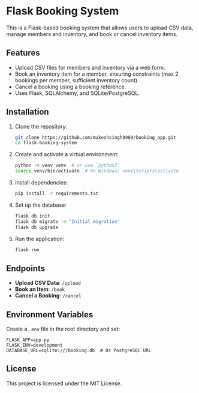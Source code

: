 # Flask Booking System

This is a Flask-based booking system that allows users to upload CSV data, manage members and inventory, and book or cancel inventory items.

## Features
- Upload CSV files for members and inventory via a web form.
- Book an inventory item for a member, ensuring constraints (max 2 bookings per member, sufficient inventory count).
- Cancel a booking using a booking reference.
- Uses Flask, SQLAlchemy, and SQLite/PostgreSQL.

## Installation

1. Clone the repository:
   ```sh
   git clone https://github.com/mukeshsingh8989/booking_app.git
   cd flask-booking-system
   ```

2. Create and activate a virtual environment:
   ```sh
   python -m venv venv  # or use `python3`
   source venv/bin/activate  # On Windows: venv\Scripts\activate
   ```

3. Install dependencies:
   ```sh
   pip install -r requirements.txt
   ```

4. Set up the database:
   ```sh
   flask db init
   flask db migrate -m "Initial migration"
   flask db upgrade
   ```

5. Run the application:
   ```sh
   flask run
   ```

## Endpoints

- **Upload CSV Data**: `/upload`
- **Book an Item**: `/book`
- **Cancel a Booking**: `/cancel`

## Environment Variables

Create a `.env` file in the root directory and set:
```
FLASK_APP=app.py
FLASK_ENV=development
DATABASE_URL=sqlite:///booking.db  # Or PostgreSQL URL
```

## License
This project is licensed under the MIT License.

